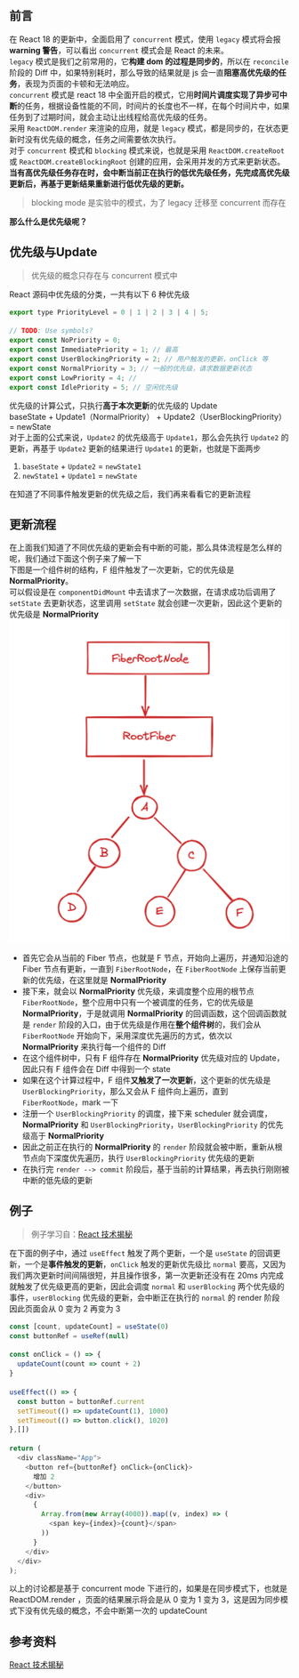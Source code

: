 ## 前言

在 React 18 的更新中，全面启用了 `concurrent` 模式，使用 `legacy` 模式将会报 **warning 警告**，可以看出 `concurrent` 模式会是 React 的未来。<br />
`legacy` 模式是我们之前常用的，它**构建 dom 的过程是同步的**，所以在 `reconcile` 阶段的 Diff 中，如果特别耗时，那么导致的结果就是 js 会一直**阻塞高优先级的任务**，表现为页面的卡顿和无法响应。<br />`concurrent` 模式是 react 18 中全面开启的模式，它用**时间片调度实现了异步可中断**的任务，根据设备性能的不同，时间片的长度也不一样，在每个时间片中，如果任务到了过期时间，就会主动让出线程给高优先级的任务。<br />采用 `ReactDOM.render` 来渲染的应用，就是 `legacy` 模式，都是同步的，在状态更新时没有优先级的概念，任务之间需要依次执行。<br />对于 `concurrent` 模式和 `blocking` 模式来说，也就是采用 `ReactDOM.createRoot` 或 `ReactDOM.createBlockingRoot` 创建的应用，会采用并发的方式来更新状态。**当有高优先级任务存在时，会中断当前正在执行的低优先级任务，先完成高优先级更新后，再基于更新结果重新进行低优先级的更新。**

> blocking mode 是实验中的模式，为了 legacy 迁移至 concurrent 而存在

**那么什么是优先级呢？**
## 优先级与Update

> 优先级的概念只存在与 concurrent 模式中

React 源码中优先级的分类，一共有以下 6 种优先级

```javascript
export type PriorityLevel = 0 | 1 | 2 | 3 | 4 | 5;

// TODO: Use symbols?
export const NoPriority = 0;
export const ImmediatePriority = 1; // 最高
export const UserBlockingPriority = 2; // 用户触发的更新，onClick 等
export const NormalPriority = 3; // 一般的优先级，请求数据更新状态
export const LowPriority = 4; // 
export const IdlePriority = 5; // 空闲优先级
```

优先级的计算公式，只执行**高于本次更新**的优先级的 Update<br />baseState + Update1（NormalPriority） + Update2（UserBlockingPriority） = newState<br />对于上面的公式来说，`Update2` 的优先级高于 `Update1`，那么会先执行 `Update2` 的更新，再基于 `Update2` 更新的结果进行 `Update1` 的更新，也就是下面两步

1. `baseState` + `Update2` = `newState1`
1. `newState1` + `Update1` = `newState`

在知道了不同事件触发更新的优先级之后，我们再来看看它的更新流程

## 更新流程

在上面我们知道了不同优先级的更新会有中断的可能，那么具体流程是怎么样的呢，我们通过下面这个例子来了解一下<br />下图是一个组件树的结构，F 组件触发了一次更新，它的优先级是 **NormalPriority**。<br />可以假设是在 `componentDidMount` 中去请求了一次数据，在请求成功后调用了 `setState` 去更新状态，这里调用 `setState` 就会创建一次更新，因此这个更新的优先级是 **NormalPriority**<br />![image.png](../../../../img/update/second/tree.png)

- 首先它会从当前的 Fiber 节点，也就是 F 节点，开始向上遍历，并通知沿途的 Fiber 节点有更新，一直到 `FiberRootNode`，在 `FiberRootNode` 上保存当前更新的优先级，在这里就是 **NormalPriority**
- 接下来，就会以 **NormalPriority** 优先级，来调度整个应用的根节点 `FiberRootNode`，整个应用中只有一个被调度的任务，它的优先级是 **NormalPriority**，于是就调用 **NormalPriority** 的回调函数，这个回调函数就是 `render` 阶段的入口，由于优先级是作用在**整个组件树**的，我们会从 `FiberRootNode` 开始向下，采用深度优先遍历的方式，依次以 **NormalPriority** 来执行每一个组件的 Diff 
- 在这个组件树中，只有 F 组件存在 **NormalPriority**  优先级对应的 Update，因此只有 F 组件会在 Diff 中得到一个 state
- 如果在这个计算过程中，F 组件**又触发了一次更新**，这个更新的优先级是 `UserBlockingPriority`，那么又会从 F 组件向上遍历，直到 `FiberRootNode`，mark 一下
- 注册一个 `UserBlockingPriority` 的调度，接下来 scheduler 就会调度，**NormalPriority** 和 `UserBlockingPriority`，`UserBlockingPriority` 的优先级高于 **NormalPriority** 
- 因此之前正在执行的 **NormalPriority** 的 `render` 阶段就会被中断，重新从根节点向下深度优先遍历，执行 `UserBlockingPriority` 优先级的更新
- 在执行完 `render --> commit` 阶段后，基于当前的计算结果，再去执行刚刚被中断的低先级的更新

## 例子

> 例子学习自：[React 技术揭秘](https://react.iamkasong.com/)

在下面的例子中，通过 `useEffect` 触发了两个更新，一个是 `useState` 的回调更新，一个是**事件触发的更新**，`onClick` 触发的更新优先级比 `normal` 要高，又因为我们两次更新时间间隔很短，并且操作很多，第一次更新还没有在 20ms 内完成就触发了优先级更高的更新，因此会调度 `normal` 和 `userBlocking` 两个优先级的事件，`userBlocking` 优先级的更新，会中断正在执行的 `normal` 的 render 阶段<br />因此页面会从 0 变为 2 再变为 3 

```javascript
const [count, updateCount] = useState(0)
const buttonRef = useRef(null)

const onClick = () => {
  updateCount(count => count + 2)
}

useEffect(() => {
  const button = buttonRef.current
  setTimeout(() => updateCount(1), 1000)
  setTimeout(() => button.click(), 1020)
},[])

return (
  <div className="App">
    <button ref={buttonRef} onClick={onClick}>
      增加 2
    </button>
    <div>
      {
        Array.from(new Array(4000)).map((v, index) => (
          <span key={index}>{count}</span>
        ))
      }
    </div>
  </div>
);
```

以上的讨论都是基于 concurrent mode 下进行的，如果是在同步模式下，也就是 ReactDOM.render ，页面的结果展示将会是从 0 变为 1 变为 3，这是因为同步模式下没有优先级的概念，不会中断第一次的 updateCount

## 参考资料

[React 技术揭秘](https://react.iamkasong.com/)